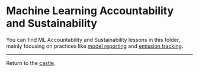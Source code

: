 # Machine Learning Accountability and Sustainability

You can find ML Accountability and Sustainability lessons in this folder, mainly focusing on practices like [model reporting](../ML-Accountability/Model-Reporting) and [emission tracking](../ML-Accountability/CO2-Emission-tracking).

---

Return to the [castle](https://github.com/Nkluge-correa/TeenyTinyCastle).
